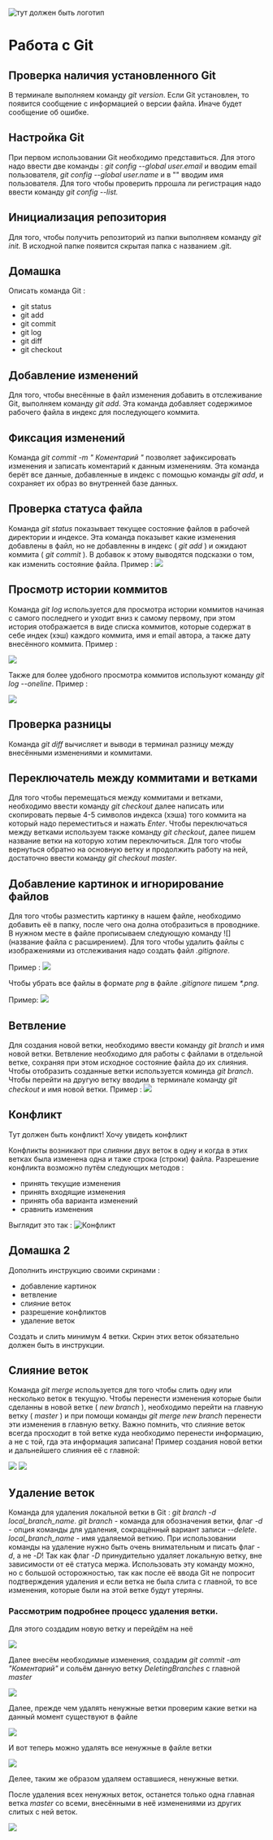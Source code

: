 ![тут должен быть логотип](git_logo.png)

# Работа с Git

## Проверка наличия установленного Git
В терминале выполняем команду *git version*. Если Git установлен, то появится сообщение с информацией о версии файла. Иначе будет сообщение об ошибке.
## Настройка Git
При первом использовании Git необходимо представиться. Для этого надо ввести две команды : *git config --global user.email* и вводим email пользователя, *git config --global user.name* и в "" вводим имя пользователя.
Для того чтобы проверить пррошла ли регистрация надо ввести команду *git config --list.*
## Инициализация репозитория
Для того, чтобы получить репозиторий из папки выполняем команду *git init.*
В исходной папке появится скрытая папка с названием .git.
## Домашка 
Описать команда Git :
* git status
* git add
* git commit
* git log
* git diff 
* git checkout
## Добавление изменений
Для того, чтобы внесённые в файл изменения добавить в отслеживание Git, выполняем команду *git add*. Эта команда добавляет содержимое рабочего файла в индекс для последующего коммита.
## Фиксация изменений 
Команда *git commit -m " Коментарий "* позволяет зафиксировать изменения и записать коментарий к данным изменениям. Эта команда берёт все данные, добавленные в индекс с помощью команды *git add*, и сохраняет их образ во внутренней базе данных.
## Проверка статуса файла
Команда *git status* показывает текущее состояние файлов в рабочей директории и индексе. Эта команда показывет какие изменения добавлены в файл, но не добавленны в индекс ( *git add* ) и ожидают коммита ( *git commit* ). В добавок к этому выводятся подсказки о том, как изменить состояние файла. Пример : ![](status.png)
## Просмотр истории коммитов
Команда *git log* используется для просмотра истории коммитов начиная с самого последнего и уходит вниз к самому первому, при этом история отображается в виде списка коммитов, которые содержат в себе индек (хэш) каждого коммита, имя и email автора, а также дату внесённого коммита.
 Пример :

![](log.PNG)

Также для более удобного просмотра коммитов используют команду *git log --oneline*. Пример :

![](log_oneline.PNG)
## Проверка разницы 
Команда *git diff* вычисляет и выводи в терминал разницу между внесёнными изменениями и коммитами.
## Переключатель между коммитами и ветками
Для того чтобы перемещаться между коммитами и ветками, необходимо ввести команду *git checkout* далее написать или скопировать первые 4-5 символов индекса (хэша) того коммита на который надо переместиться и нажать *Enter*. Чтобы переключаться между ветками используем также команду *git checkout*, далее пишем название ветки на которую хотим переключиться. Для того чтобы вернуться обратно на основную ветку и продолжить работу на ней, достаточно ввести команду *git checkout master*.
## Добавление картинок и игнорирование файлов
Для того чтобы разместить картинку в нашем файле, необходимо добавить её в папку, после чего она долна отобразиться в проводнике. В нужном месте в файле прописываем следующую команду ![](название файла с расширением). Для того чтобы удалить файлы с изображениями из отслеживания надо создать файл *.gitignore*. 

Пример :
![](gitignore.PNG)

Чтобы убрать все файлы в формате *png* в файле *.gitignore* пишем _*.png._

Пример: 
![](ignore.PNG)

## Ветвление
Для создания новой ветки, необходимо ввести команду *git branch* и имя новой ветки.
Ветвление необходимо для работы с файлами в отдельной ветке, сохраняя при этом исходное состояние файла до их слияния. Чтобы отобразить созданные ветки используется коминда *git branch*. Чтобы перейти на другую ветку вводим в терминале команду *git checkout* и имя новой ветки. Пример : 
![](branch.PNG)

## Конфликт
Тут должен быть конфликт!
Хочу увидеть конфликт

Конфликты возникают при слиянии двух веток в одну и когда в этих ветках была изменена одна и таже строка (строки) файла. Разрешение конфликта возможно путём следующих методов : 
* принять текущие изменения
* принять входящие изменения
* принять оба варианта изменений
* сравнить изменения

Выглядит это так : ![Конфликт](conflict.PNG)

## Домашка 2 
Дополнить инструкцию своими скринами :
* добавление картинок
* ветвление
* слияние веток
* разрешение конфликтов
* удаление веток

Создать и слить минимум 4 ветки. Скрин этих веток обязательно должен быть в инструкции.

## Слияние веток
Команда *git merge* используется для того чтобы слить одну или несколько веток в текущую. Чтобы перенести изменения которые были сделанны в новой ветке ( *new branch* ), необходимо перейти на главную ветку ( *master* ) и при помощи команды *git merge new branch* перенести эти изменения в главную ветку. Важно помнить, что слияние веток всегда просходит в той ветке куда необходимо перенести информацию, а не с той, гда эта информация записана! Пример создания новой ветки и дальнейшего слияния её с главной:

![](merge.PNG)
![](merging.PNG)

## Удаление веток 
Команда для удаления локальной ветки в Git : *git branch -d local_branch_name*. *git branch* - команда для обозначения ветки, флаг *-d* - опция команды для удаления, сокращённый вариант записи *--delete*. *local_branch_name* - имя удаляемой веткию. При использовании команды на удаление нужно быть очень внимательным и писать флаг *-d*, а не *-D*! Так как флаг *-D* принудительно удаляет локальную ветку, вне зависимости от её статуса мержа. Использовать эту команду можно, но с большой осторожностью, так как после её ввода Git не попросит подтверждения удаления и если ветка не была слита с главной, то все изменения, которые были на этой ветке будут утеряны.

### Рассмотрим подробнее процесс удаления ветки.
Для этого создадим новую ветку и перейдём на неё

![](deleting_branches.PNG)

Далее внесём необходимые изменения, создадим *git commit -am "Коментарий"* и сольём данную ветку *DeletingBranches* с главной *master*

![](deleting.PNG)

Далее, прежде чем удалять ненужные ветки проверим какие ветки на данный момент существуют в файле

![](deleting_check_branches.PNG)

И вот теперь можно удалять все ненужные в файле ветки

![](delete_branch.PNG)

Делее, таким же образом удаляем оставшиеся, ненужные ветки.

После удаления всех ненужных веток, останется только одна главная ветка *master* со всеми, внесёнными в неё изменениями из других слитых с ней веток.

![](fin.PNG)